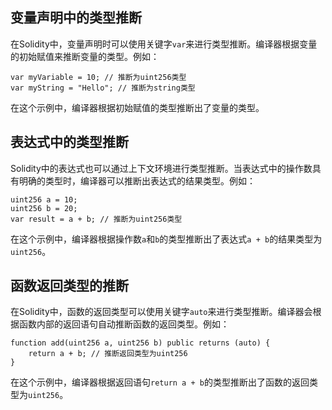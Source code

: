 ﻿## 变量声明中的类型推断

在Solidity中，变量声明时可以使用关键字`var`来进行类型推断。编译器根据变量的初始赋值来推断变量的类型。例如：

```solidity
var myVariable = 10; // 推断为uint256类型
var myString = "Hello"; // 推断为string类型
```

在这个示例中，编译器根据初始赋值的类型推断出了变量的类型。

## 表达式中的类型推断

Solidity中的表达式也可以通过上下文环境进行类型推断。当表达式中的操作数具有明确的类型时，编译器可以推断出表达式的结果类型。例如：

```solidity
uint256 a = 10;
uint256 b = 20;
var result = a + b; // 推断为uint256类型
```

在这个示例中，编译器根据操作数`a`和`b`的类型推断出了表达式`a + b`的结果类型为`uint256`。

## 函数返回类型的推断

在Solidity中，函数的返回类型可以使用关键字`auto`来进行类型推断。编译器会根据函数内部的返回语句自动推断函数的返回类型。例如：

```solidity
function add(uint256 a, uint256 b) public returns (auto) {
    return a + b; // 推断返回类型为uint256
}
```

在这个示例中，编译器根据返回语句`return a + b`的类型推断出了函数的返回类型为`uint256`。
